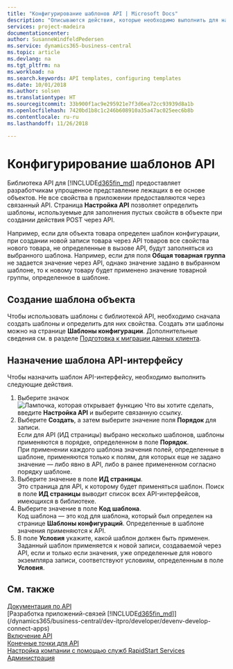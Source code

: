 ```yaml
---
title: "Конфигурирование шаблонов API | Microsoft Docs"
description: "Описываются действия, которые необходимо выполнить для настройки шаблонов API для Dynamics 365 Business Central."
services: project-madeira
documentationcenter: 
author: SusanneWindfeldPedersen
ms.service: dynamics365-business-central
ms.topic: article
ms.devlang: na
ms.tgt_pltfrm: na
ms.workload: na
ms.search.keywords: API templates, configuring templates
ms.date: 10/01/2018
ms.author: solsen
ms.translationtype: HT
ms.sourcegitcommit: 33b900f1ac9e295921e7f3d6ea72cc93939d8a1b
ms.openlocfilehash: 7420bd1b8c1c246b608910a35a47ac025eec6b8b
ms.contentlocale: ru-ru
ms.lasthandoff: 11/26/2018

---
```


# <a name="configuring-api-templates"></a>Конфигурирование шаблонов API
Библиотека API для [!INCLUDE[d365fin_md](includes/d365fin_md.md)] предоставляет разработчикам упрощенное представление лежащих в ее основе объектов. Не все свойства в приложении предоставляются через связанный API. Страница **Настройка API** позволяет определить шаблоны, используемые для заполнения пустых свойств в объекте при создании действия POST через API. 

Например, если для объекта товара определен шаблон конфигурации, при создании новой записи товара через API товаров все свойства нового товара, не определенные в вызове API, будут заполняться из выбранного шаблона. Например, если для поля **Общая товарная группа** не задается значение через API, однако значение задано в выбранном шаблоне, то к новому товару будет применено значение товарной группы, определенное в шаблоне. 

## <a name="setting-up-the-entity-template"></a>Создание шаблона объекта
Чтобы использовать шаблоны с библиотекой API, необходимо сначала создать шаблоны и определить для них свойства. Создать эти шаблоны можно на странице **Шаблоны конфигурации**. Дополнительные сведения см. в разделе [Подготовка к миграции данных клиента](admin-use-templates-to-prepare-customer-data-for-migration.md). 

## <a name="assign-the-template-to-an-api"></a>Назначение шаблона API-интерфейсу

Чтобы назначить шаблон API-интерфейсу, необходимо выполнить следующие действия.

1. Выберите значок ![Лампочка, которая открывает функцию Что вы хотите сделать](media/ui-search/search_small.png "Что вы хотите сделать"), введите **Настройка API** и выберите связанную ссылку.
2. Выберите **Создать**, а затем выберите значение поля **Порядок** для записи.  
Если для API (ИД страницы) выбрано несколько шаблонов, шаблоны применяются в порядке, определенном в поле **Порядок**.   
При применении каждого шаблона значения полей, определенные в шаблоне, применяются только к полям, для которых еще не задано значение — либо явно в API, либо в ранее примененном согласно порядку шаблоне. 
3. Выберите значение в поле **ИД страницы**.  
Это страница для API, к которому будет применяться шаблон. Поиск в поле **ИД страницы** выводит список всех API-интерфейсов, имеющихся в библиотеке.
4. Выберите значение в поле **Код шаблона**.  
Код шаблона — это код для шаблона, который был определен на странице **Шаблоны конфигураций**. Определенные в шаблоне значения применяются к API. 
5. В поле **Условия** укажите, какой шаблон должен быть применен.  
Заданный шаблон применяется к новой записи, создаваемой через API, если и только если значения, уже определенные для нового экземпляра записи, соответствуют условиям, определенным в поле **Условия**.

## <a name="see-also"></a>См. также
[Документация по API](/dynamics-nav/fin-graph)  
[Разработка приложений-связей [!INCLUDE[d365fin_md](includes/d365fin_md.md)]](/dynamics365/business-central/dev-itpro/developer/devenv-develop-connect-apps)  
[Включение API](/dynamics-nav/enabling-apis-for-dynamics-nav)  
[Конечные точки для API](/dynamics-nav/endpoints-apis-for-dynamics)  
[Настройка компании с помощью служб RapidStart Services](admin-set-up-a-company-with-rapidstart.md)  
[Администрация](admin-setup-and-administration.md)
